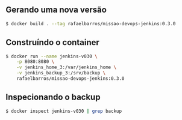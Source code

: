## Gerando uma nova versão

```sh
$ docker build . --tag rafaelbarros/missao-devops-jenkins:0.3.0
```

## Construíndo o container

```sh
$ docker run --name jenkins-v030 \
    -p 8080:8080 \
    -v jenkins_home_3:/var/jenkins_home \
    -v jenkins_backup_3:/srv/backup \
    rafaelbarros/missao-devops-jenkins:0.3.0
```

## Inspecionando o backup

```sh
$ docker inspect jenkins-v030 | grep backup
```
